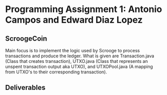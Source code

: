 # Programming Assignment 1: Antonio Campos and Edward Diaz Lopez

## ScroogeCoin
Main focus is to implement the logic used by Scrooge to process transactions and produce the ledger. What is given are Transaction.java (Class that creates transaction), UTXO.java (Class that represents an unspent transaction output aka UTXO), and UTXOPool.java (A mapping from UTXO's to their corresponding transaction).


## Deliverables
